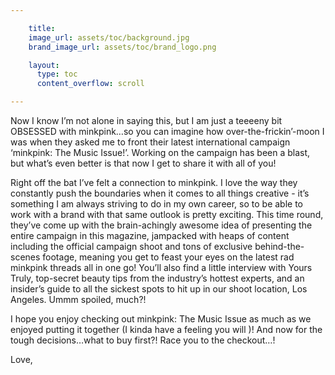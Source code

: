 ```yaml
---

    title:
    image_url: assets/toc/background.jpg
    brand_image_url: assets/toc/brand_logo.png

    layout:
      type: toc
      content_overflow: scroll

---
```


Now I know I’m not alone in saying this, but I am just a teeeeny bit OBSESSED with minkpink…so you can imagine how over-the-frickin’-moon I was when they asked me to front their latest international campaign ‘minkpink: The Music Issue!’. Working on the campaign has been a blast, but what’s even better is that now I get to share it with all of you!

Right off the bat I’ve felt a connection to minkpink. I love the way they constantly push the boundaries when it comes to all things creative - it’s something I am always striving to do in my own career, so to be able to work with a brand with that same outlook is pretty exciting.
This time round, they’ve come up with the brain-achingly awesome idea of presenting the entire campaign in this magazine, jampacked with heaps of content including the official campaign shoot and tons of exclusive behind-the-scenes footage, meaning you get to feast your eyes on the latest rad minkpink threads all in one go! You’ll also find a little interview with Yours Truly, top-secret beauty tips from the industry’s hottest experts, and an insider’s guide to all the sickest spots to hit up in our shoot location, Los Angeles. Ummm spoiled, much?!

I hope you enjoy checking out minkpink: The Music Issue as much as we enjoyed putting it together (I kinda have a feeling you will )! And now for the tough decisions…what to buy first?!
Race you to the checkout…!

Love,
<img id="signature" src="/music/assets/toc/pink-christina-perri.png" alt="">
